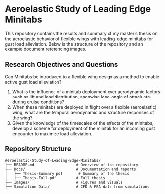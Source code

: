 # Aeroelastic Study of Leading Edge Minitabs

This repository contains the results and summary of my master’s thesis on the aeroelastic behavior of flexible wings with leading-edge minitabs for gust load alleviation. Below is the structure of the repository and an example document referencing images.

## Research Objectives and Questions
Can Minitabs be introduced to a flexible wing design as a method to enable active gust load alleviation?

  1. What is the influence of a minitab deployment over aerodynamic factors such as lift and load distribution, spanwise local angle of attack etc. during cruise conditions?
  2. When these minitabs are deployed in flight over a flexible (aeroelastic) wing, what are the temporal aerodynamic and structure responses of the wing?
  3. Given the knowledge of the timescales of the effects of the minitabs, develop a scheme for deployment of the minitab for an incoming gust encounter to maximize load alleviation.

## Repository Structure
```
Aeroelastic-Study-of-Leading-Edge-Minitabs/
├── README.md                   # Overview of the repository
├── Docs/                       # Documentation and reports
│   ├── Thesis-Summary.pdf       # Summary of the thesis
│   ├── Thesis-Full.pdf         # Full thesis 
├── Images/                     # Figures and visuals
├── Simulation Data/            # CFD & FEA data from simulations
```


